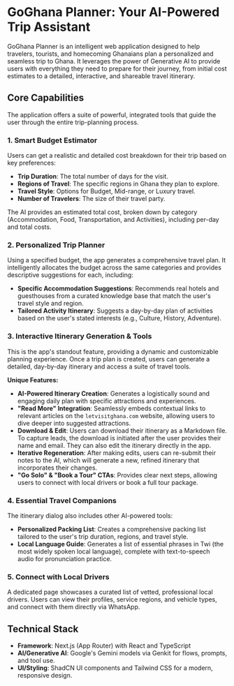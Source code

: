 # GoGhana Planner: Your AI-Powered Trip Assistant

GoGhana Planner is an intelligent web application designed to help travelers, tourists, and homecoming Ghanaians plan a personalized and seamless trip to Ghana. It leverages the power of Generative AI to provide users with everything they need to prepare for their journey, from initial cost estimates to a detailed, interactive, and shareable travel itinerary.

## Core Capabilities

The application offers a suite of powerful, integrated tools that guide the user through the entire trip-planning process.

### 1. Smart Budget Estimator
Users can get a realistic and detailed cost breakdown for their trip based on key preferences:
- **Trip Duration**: The total number of days for the visit.
- **Regions of Travel**: The specific regions in Ghana they plan to explore.
- **Travel Style**: Options for Budget, Mid-range, or Luxury travel.
- **Number of Travelers**: The size of their travel party.

The AI provides an estimated total cost, broken down by category (Accommodation, Food, Transportation, and Activities), including per-day and total costs.

### 2. Personalized Trip Planner
Using a specified budget, the app generates a comprehensive travel plan. It intelligently allocates the budget across the same categories and provides descriptive suggestions for each, including:
- **Specific Accommodation Suggestions**: Recommends real hotels and guesthouses from a curated knowledge base that match the user's travel style and region.
- **Tailored Activity Itinerary**: Suggests a day-by-day plan of activities based on the user's stated interests (e.g., Culture, History, Adventure).

### 3. Interactive Itinerary Generation & Tools
This is the app's standout feature, providing a dynamic and customizable planning experience. Once a trip plan is created, users can generate a detailed, day-by-day itinerary and access a suite of travel tools.

**Unique Features:**
- **AI-Powered Itinerary Creation**: Generates a logistically sound and engaging daily plan with specific attractions and experiences.
- **"Read More" Integration**: Seamlessly embeds contextual links to relevant articles on the `letvisitghana.com` website, allowing users to dive deeper into suggested attractions.
- **Download & Edit**: Users can download their itinerary as a Markdown file. To capture leads, the download is initiated after the user provides their name and email. They can also edit the itinerary directly in the app.
- **Iterative Regeneration**: After making edits, users can re-submit their notes to the AI, which will generate a new, refined itinerary that incorporates their changes.
- **"Go Solo" & "Book a Tour" CTAs**: Provides clear next steps, allowing users to connect with local drivers or book a full tour package.

### 4. Essential Travel Companions
The itinerary dialog also includes other AI-powered tools:
- **Personalized Packing List**: Creates a comprehensive packing list tailored to the user's trip duration, regions, and travel style.
- **Local Language Guide**: Generates a list of essential phrases in Twi (the most widely spoken local language), complete with text-to-speech audio for pronunciation practice.

### 5. Connect with Local Drivers
A dedicated page showcases a curated list of vetted, professional local drivers. Users can view their profiles, service regions, and vehicle types, and connect with them directly via WhatsApp.

## Technical Stack
- **Framework**: Next.js (App Router) with React and TypeScript
- **AI/Generative AI**: Google's Gemini models via Genkit for flows, prompts, and tool use.
- **UI/Styling**: ShadCN UI components and Tailwind CSS for a modern, responsive design.
